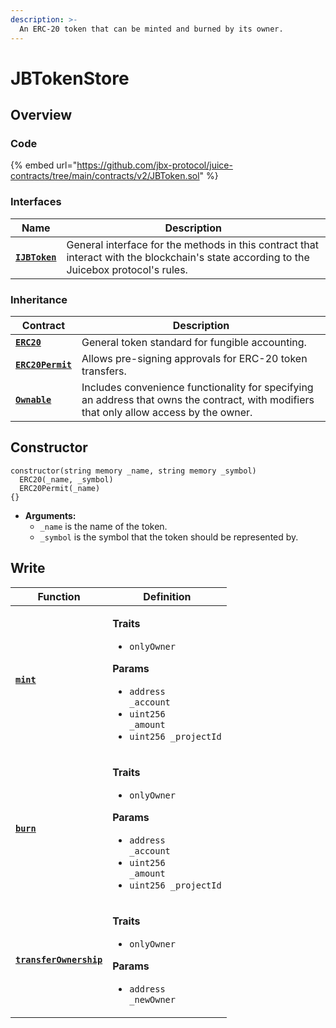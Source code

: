 ```yaml
---
description: >-
  An ERC-20 token that can be minted and burned by its owner.
---
```


# JBTokenStore

## Overview

### Code

{% embed url="https://github.com/jbx-protocol/juice-contracts/tree/main/contracts/v2/JBToken.sol" %}

### **Interfaces**

| Name                                                     | Description                                                                                                                              |
| -------------------------------------------------------- | ---------------------------------------------------------------------------------------------------------------------------------------- |
| [**`IJBToken`**](../../interfaces/ijbtoken.md) | General interface for the methods in this contract that interact with the blockchain's state according to the Juicebox protocol's rules. |


### **Inheritance**

| Contract                                                         | Description                                                                                                                                                                        |
| ---------------------------------------------------------------- | ---------------------------------------------------------------------------------------------------------------------------------------------------------------------------------- |
| [**`ERC20`**](https://docs.openzeppelin.com/contracts/2.x/api/token/erc20#ERC20) | General token standard for fungible accounting. |
| [**`ERC20Permit`**](https://docs.openzeppelin.com/contracts/4.x/api/token/erc20#ERC20Permit) | Allows pre-signing approvals for ERC-20 token transfers. |
| [**`Ownable`**](https://docs.openzeppelin.com/contracts/4.x/api/security) | Includes convenience functionality for specifying an address that owns the contract, with modifiers that only allow access by the owner. |

## Constructor

```solidity
constructor(string memory _name, string memory _symbol)
  ERC20(_name, _symbol)
  ERC20Permit(_name)
{}
```

* **Arguments:**
  * `_name` is the name of the token.
  * `_symbol` is the symbol that the token should be represented by.


## Write

| Function                                                            | Definition                                                                                                                                                                                                                                                                                                      |
| ------------------------------------------------------------------- | --------------------------------------------------------------------------------------------------------------------------------------------------------------------------------------------------------------------------------------------------------------------------------------------------------------- |
| [**`mint`**](write/mint.md)                                 | <p><strong>Traits</strong></p><ul><li><code>onlyOwner</code></li></ul><p><strong>Params</strong></p><ul><li><code>address _account</code></li><li><code>uint256 _amount</code></li><li><code>uint256 _projectId</code></li></ul> |
| [**`burn`**](write/burn.md)                                 | <p><strong>Traits</strong></p><ul><li><code>onlyOwner</code></li></ul><p><strong>Params</strong></p><ul><li><code>address _account</code></li><li><code>uint256 _amount</code></li><li><code>uint256 _projectId</code></li></ul> |
| [**`transferOwnership`**](write/transferownership.md)                                 | <p><strong>Traits</strong></p><ul><li><code>onlyOwner</code></li></ul><p><strong>Params</strong></p><ul><li><code>address _newOwner</code></li></ul> |
